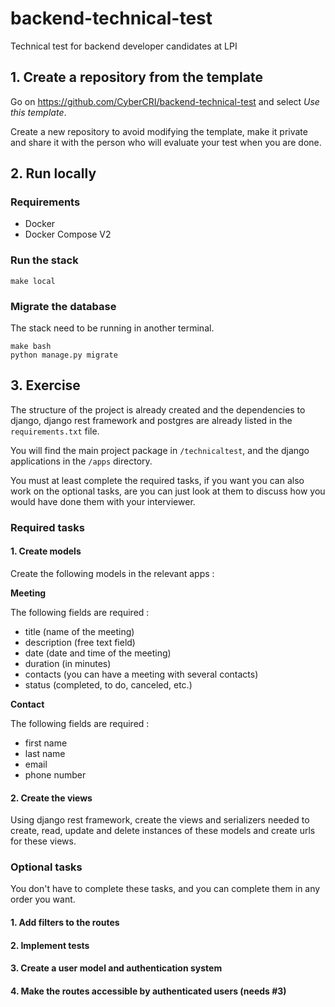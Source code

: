 # backend-technical-test

Technical test for backend developer candidates at LPI

## 1. Create a repository from the template

Go on https://github.com/CyberCRI/backend-technical-test and select *Use this template*.

Create a new repository to avoid modifying the template, make it private and share it with the person who will evaluate your test when you are done.

## 2. Run locally

### Requirements

- Docker
- Docker Compose V2

### Run the stack

    make local

### Migrate the database

The stack need to be running in another terminal.

    make bash
    python manage.py migrate

## 3. Exercise

The structure of the project is already created and the dependencies to django, django rest framework and postgres are already listed in the `requirements.txt` file.

You will find the main project package in `/technicaltest`, and the django applications in the `/apps` directory.

You must at least complete the required tasks, if you want you can also work on the optional tasks, are you can just look at them to discuss how you would have done them with your interviewer. 

### Required tasks

#### 1. Create models

Create the following models in the relevant apps : 

**Meeting**

The following fields are required : 

- title (name of the meeting)
- description (free text field)
- date (date and time of the meeting)
- duration (in minutes)
- contacts (you can have a meeting with several contacts)
- status (completed, to do, canceled, etc.)

**Contact**

The following fields are required :

- first name
- last name
- email
- phone number

#### 2. Create the views

Using django rest framework, create the views and serializers needed to create, read, update and delete instances of these models and create urls for these views.

### Optional tasks

You don't have to complete these tasks, and you can complete them in any order you want.

#### 1. Add filters to the routes

#### 2. Implement tests

#### 3. Create a user model and authentication system 
 
#### 4. Make the routes accessible by authenticated users (needs #3)